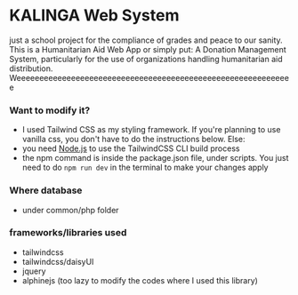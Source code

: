 # KALINGA Web System
just a school project for the compliance of grades and peace to our sanity. This is a Humanitarian Aid Web App or simply put: A Donation Management System, particularly for the use of organizations handling humanitarian aid distribution. Weeeeeeeeeeeeeeeeeeeeeeeeeeeeeeeeeeeeeeeeeeeeeeeeeeeeeeeeeeeee

### Want to modify it?
- I used Tailwind CSS as my styling framework. If you're planning to use vanilla css, you don't have to do the instructions below. Else:
- you need [Node.js](https://nodejs.org/en/) to use the TailwindCSS CLI build process
- the npm command is inside the package.json file, under scripts. You just need to do `npm run dev` in the terminal to make your changes apply

### Where database
- under common/php folder

### frameworks/libraries used
- tailwindcss
- tailwindcss/daisyUI
- jquery
- alphinejs (too lazy to modify the codes where I used this library)
